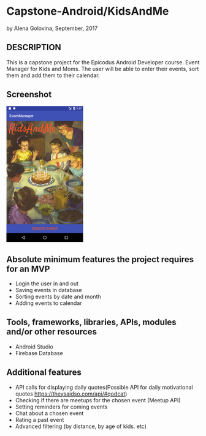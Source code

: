 # Capstone-Android/KidsAndMe 
by Alena Golovina, September, 2017

## DESCRIPTION
This is a capstone project for the Epicodus Android Developer course.
Event Manager for Kids and Moms.
The user will be able to enter their events, sort them and add them to their calendar.

## Screenshot
<img src="https://github.com/AlenaSG/Capstone-Android/blob/master/screenshots/main.png" alt="Mainpage" width= "200px"/>

## Absolute minimum features the project requires for an MVP
- Login the user in and out
- Saving events in database
- Sorting events by date and month
- Adding events to calendar

## Tools, frameworks, libraries, APIs, modules and/or other resources
- Android Studio
- Firebase Database

## Additional features
- API calls for displaying daily quotes(Possible API for daily motivational quotes https://theysaidso.com/api/#qodcat)
- Checking if there are meetups for the chosen event (Meetup API)
- Setting reminders for coming events
- Chat about a chosen event
- Rating a past event
- Advanced filtering (by distance, by age of kids. etc)
